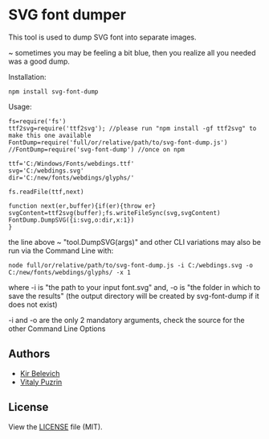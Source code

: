 SVG font dumper
===============

This tool is used to dump SVG font into separate images.

~ sometimes you may be feeling a bit blue, then you realize 
all you needed was a good dump.

Installation:

```
npm install svg-font-dump
```


Usage:

```
fs=require('fs')
ttf2svg=require('ttf2svg'); //please run "npm install -gf ttf2svg" to make this one available
FontDump=require('full/or/relative/path/to/svg-font-dump.js') 
//FontDump=require('svg-font-dump') //once on npm

ttf='C:/Windows/Fonts/webdings.ttf'
svg='C:/webdings.svg'
dir='C:/new/fonts/webdings/glyphs/'

fs.readFile(ttf,next)

function next(er,buffer){if(er){throw er}
svgContent=ttf2svg(buffer);fs.writeFileSync(svg,svgContent)
FontDump.DumpSVG({i:svg,o:dir,x:1})
}
```

the line above ~ "tool.DumpSVG(args)" 
and other CLI variations may also be run 
via the Command Line with:
```
node full/or/relative/path/to/svg-font-dump.js -i C:/webdings.svg -o C:/new/fonts/webdings/glyphs/ -x 1
```

where 
-i is "the path to your input font.svg" and,
-o is "the folder in which to save the results" 
(the output directory will be created by 
svg-font-dump if it does not exist)

-i and -o are the only 2 mandatory arguments, 
check the source for the other Command Line Options 


Authors
-------

- [Kir Belevich](https://github.com/deepsweet)
- [Vitaly Puzrin](https://github.com/puzrin)


License
-------
View the [LICENSE](https://github.com/fontello/svg-font-dump/blob/master/LICENSE) file
(MIT).

